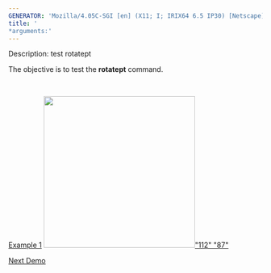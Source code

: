 ```yaml
---
GENERATOR: 'Mozilla/4.05C-SGI [en] (X11; I; IRIX64 6.5 IP30) [Netscape]'
title: '
*arguments:'
---
```


 Description: test rotatept

   The objective is to test the **rotatept** command.

    

   [Example 1](description_rotatept.md)
   [<img height="300" width="300" src="https://lanl.github.io/LaGriT/docs/assets/images/rotatept1_tn.gif">"112"
   "87"](description_rotatept.md)











[Next Demo](../../../demos/triangulate/md/main_tri1.md)
